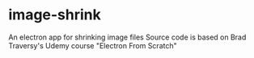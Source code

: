 # image-shrink
An electron app for shrinking image files
Source code is based on Brad Traversy's Udemy course "Electron From Scratch"